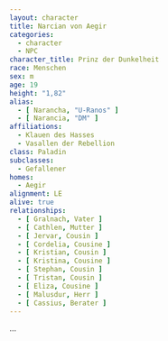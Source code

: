 ```yaml
---
layout: character
title: Narcian von Aegir
categories:
  - character
  - NPC
character_title: Prinz der Dunkelheit
race: Menschen
sex: m
age: 19
height: "1,82"
alias:
  - [ Narancha, "U-Ranos" ]
  - [ Narancia, "DM" ]
affiliations:
  - Klauen des Hasses
  - Vasallen der Rebellion
class: Paladin
subclasses:
  - Gefallener
homes:
  - Aegir
alignment: LE
alive: true
relationships:
  - [ Gralnach, Vater ]
  - [ Cathlen, Mutter ]
  - [ Jervar, Cousin ]
  - [ Cordelia, Cousine ]
  - [ Kristian, Cousin ]
  - [ Kristina, Cousine ]
  - [ Stephan, Cousin ]
  - [ Tristan, Cousin ]
  - [ Eliza, Cousine ]
  - [ Malusdur, Herr ]
  - [ Cassius, Berater ]
---
```


...